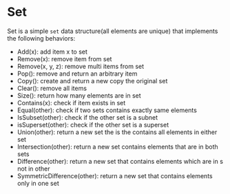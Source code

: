 # Set

Set is a simple `set` data structure(all elements are unique) that implements the following behaviors:

- Add(x): add item x to set
- Remove(x): remove item from set
- Remove(x, y, z): remove multi items from set
- Pop(): remove and return an arbitrary item
- Copy(): create and return a new copy the original set
- Clear(): remove all items
- Size(): return how many elements are in set
- Contains(x): check if item exists in set
- Equal(other): check if two sets contains exactly same elements
- IsSubset(other): check if the other set is a subnet
- isSuperset(other): check if the other set is a superset
- Union(other): return a new set the is the contains all elements in either set
- Intersection(other): return a new set contains elements that are in both sets
- Difference(other): return a new set that contains elements which are in s not in other
- SymmetricDifference(other): return a new set that contains elements only in one set
